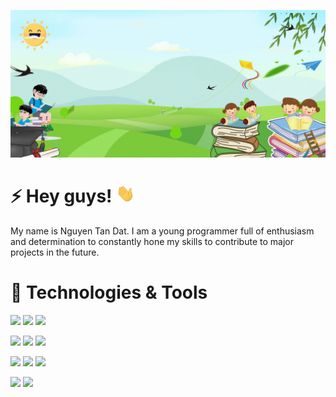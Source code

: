 [![Header](./img/background.jpg "Header")](http://cic.is-great.net/)


# ⚡ Hey guys! <img src="./img/wave.gif" width="30px">

My name is Nguyen Tan Dat. I am a young programmer full of enthusiasm and determination to constantly hone my skills to contribute to major projects in the future.

# 🚀 Technologies & Tools

![](https://img.shields.io/badge/Cloud-Google_Cloud-blue?style=flat&logo=google-cloud&labelColor=white)
![](https://img.shields.io/badge/VCS-GitHub-blue?style=flat&logo=github&logoColor=black&labelColor=white)
![](https://img.shields.io/badge/Tools-SourceTree-blue?style=flat&logo=sourcetree&logoColor=blue&labelColor=white)

![](https://img.shields.io/badge/Language-HTML-blue?style=flat&logo=html5&labelColor=white)
![](https://img.shields.io/badge/Language-CSS-blue?style=flat&logo=css3&logoColor=blue&labelColor=white)
![](https://img.shields.io/badge/Language-JavaScript-blue?style=flat&logo=javascript&labelColor=white&logoColor=goldenrod)

![](https://img.shields.io/badge/Language-PHP-blue?style=flat&logo=php&labelColor=white)
![](https://img.shields.io/badge/CMS-Wordpress-blue?style=flat&logo=wordpress&labelColor=white&logoColor=black)
![](https://img.shields.io/badge/Framework-Laravel-blue?style=flat&logo=laravel&labelColor=white)

![](https://img.shields.io/badge/Language-Java-blue.svg?style=flat&logo=openJDK&labelColor=white)
![](https://img.shields.io/badge/Framework-Java_Spring-blue?style=flat&logo=spring&labelColor=white)
